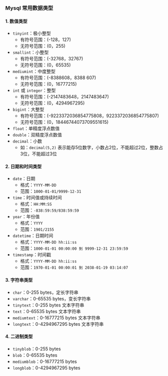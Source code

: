 ### Mysql 常用数据类型
#### 1. 数值类型
* `tinyint`：极小整型
    * 有符号范围：(-128，127)
    * 无符号范围：(0，255)
* `smallint`：小整型
    * 有符号范围：(-32768，32767)
    * 无符号范围：(0，65535)
* `mediumint`：中度整型
    * 有符号范围：(-8388608，8388 607)
    * 无符号范围：(0，16777215)
* `int` 或 `integer`：整型
    * 有符号范围：(-2147483648，2147483647)
    * 无符号范围：(0，4294967295)
* `bigint`：大整型
    * 有符号范围：(-9223372036854775808，9223372036854775807)
    * 无符号范围：(0，18446744073709551615)
* `float`：单精度浮点数值
* `double`：双精度浮点数值
* `decimal`：小数
    * 如：`decimal(5,2)` 表示能存5位数字，小数占2位，不能超过2位，整数占3位，不能超过3位
    

#### 2. 日期和时间类型
* `date`：日期
    * 格式：`YYYY-MM-DD`
    * 范围：`1000-01-01/9999-12-31`
* `time`：时间值或持续时间
    * 格式：`HH:MM:SS`
    * 范围：`-838:59:59/838:59:59`
* `year`：年份值
    * 格式：`YYYY`
    * 范围：`1901/2155`
* `datetime`：日期时间
    * 格式：`YYYY-MM-DD hh:ii:ss`
    * 范围：`1000-01-01 00:00:00 到 9999-12-31 23:59:59`
* `timestamp`：时间戳
    * 格式：`YYYY-MM-DD hh:ii:ss`
    * 范围：`1970-01-01 00:00:01 到 2038-01-19 03:14:07`
    
    
#### 3. 字符串类型
* `char`：0-255 bytes，定长字符串
* `varchar`：0-65535 bytes，变长字符串
* `tinytext`：0-255 bytes 文本字符串
* `text`：0-65535 bytes   文本字符串
* `mediumtext`：0-16777215 bytes 文本字符串
* `longtext`：0-4294967295 bytes 文本字符串


     
    
#### 4. 二进制类型 
* `tinyblob`：0-255 bytes
* `blob`：0-65535 bytes
* `mediumblob`：0-16777215 bytes
* `longblob`：0-4294967295 bytes

     
   